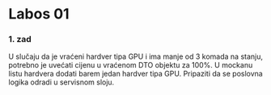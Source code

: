 # Labos 01

### 1. zad
U slučaju da je vraćeni hardver tipa GPU i ima manje od 3 komada na stanju, potrebno je uvećati cijenu u vraćenom DTO objektu za 100%. U mockanu listu hardvera dodati barem jedan hardver tipa GPU. Pripaziti da se poslovna logika odradi u servisnom sloju.
